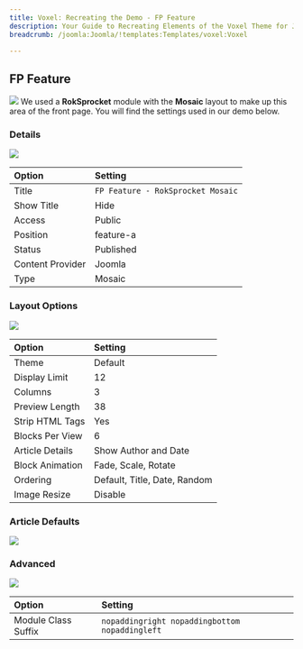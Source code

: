 ```yaml
---
title: Voxel: Recreating the Demo - FP Feature
description: Your Guide to Recreating Elements of the Voxel Theme for Joomla
breadcrumb: /joomla:Joomla/!templates:Templates/voxel:Voxel

---
```


FP Feature
-----
![][demo]
We used a **RokSprocket** module with the **Mosaic** layout to make up this area of the front page. You will find the settings used in our demo below.

### Details
![][demo2]

| Option           | Setting                           |  
| :--------------- | :-------------------------------- |  
| Title            | `FP Feature - RokSprocket Mosaic` |  
| Show Title       | Hide                              |  
| Access           | Public                            |  
| Position         | feature-a                         |  
| Status           | Published                         |  
| Content Provider | Joomla                            |  
| Type             | Mosaic                            |  

### Layout Options
![][demo3]

| Option          | Setting                      |  
| :-------------- | :--------------------------- |  
| Theme           | Default                      |  
| Display Limit   | 12                           |  
| Columns         | 3                            |  
| Preview Length  | 38                           |  
| Strip HTML Tags | Yes                          |  
| Blocks Per View | 6                            |  
| Article Details | Show Author and Date         |  
| Block Animation | Fade, Scale, Rotate          |  
| Ordering        | Default, Title, Date, Random |  
| Image Resize    | Disable                      |  

### Article Defaults
![][demo4]

### Advanced
![][demo5]

| Option              | Setting                                        |  
| :------------------ | :--------------------------------------------- |  
| Module Class Suffix | `nopaddingright nopaddingbottom nopaddingleft` |  

[demo]: assets/demo_3.jpeg
[demo2]: assets/voxfeature_1.jpeg
[demo3]: assets/voxfeature_2.jpeg
[demo4]: assets/voxfeature_3.jpeg
[demo5]: assets/voxfeature_4.jpeg